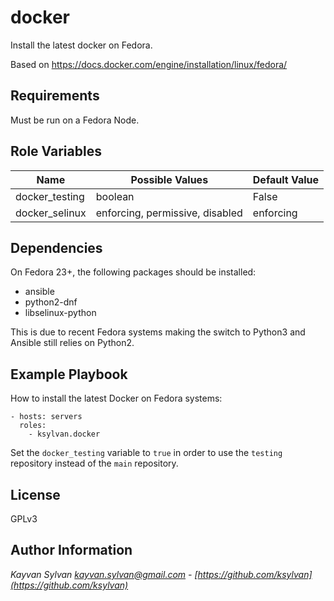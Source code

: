 docker
=========

Install the latest docker on Fedora.

Based on https://docs.docker.com/engine/installation/linux/fedora/

Requirements
------------

Must be run on a Fedora Node.

Role Variables
--------------

| Name | Possible Values | Default Value |
|----------|-----------------|-------------|
| docker_testing | boolean | False |
| docker_selinux | enforcing, permissive, disabled | enforcing |

Dependencies
------------

On Fedora 23+, the following packages should be installed:

- ansible
- python2-dnf
- libselinux-python

This is due to recent Fedora systems making the switch to Python3 and
Ansible still relies on Python2.

Example Playbook
----------------

How to install the latest Docker on Fedora systems:

    - hosts: servers
      roles:
        - ksylvan.docker

Set the `docker_testing`
variable to `true` in order to use the `testing` repository instead of the
`main` repository.

License
-------

GPLv3

Author Information
------------------
*Kayvan Sylvan <kayvan.sylvan@gmail.com> -
[https://github.com/ksylvan](https://github.com/ksylvan)*
